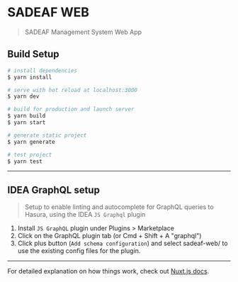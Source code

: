 # SADEAF WEB

> SADEAF Management System Web App

## Build Setup

```bash
# install dependencies
$ yarn install

# serve with hot reload at localhost:3000
$ yarn dev

# build for production and launch server
$ yarn build
$ yarn start

# generate static project
$ yarn generate

# test project
$ yarn test
```

---

## IDEA GraphQL setup
> Setup to enable linting and autocomplete for GraphQL queries to Hasura, using the IDEA `JS Graphql` plugin
1. Install `JS GraphQL` plugin under Plugins > Marketplace
2. Click on the GraphQL plugin tab (or Cmd + Shift + A "graphql")
3. Click plus button (`Add schema configuration`) and select sadeaf-web/ to use the existing config files for the plugin.

---

For detailed explanation on how things work, check out [Nuxt.js docs](https://nuxtjs.org).
